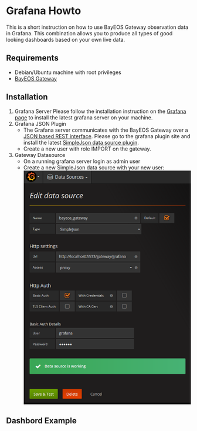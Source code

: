 # Grafana Howto
This is a short instruction on how to use BayEOS Gateway observation data in Grafana. This combination allows you to produce all types of good looking dashboards based on your own live data.

## Requirements
- Debian/Ubuntu machine with root privileges
- [BayEOS Gateway](https://github.com/BayCEER/bayeos-gateway)

## Installation 
1. Grafana Server 
Please follow the installation instruction on the [Grafana page](https://grafana.com/) to install the latest grafana server on your machine.
1. Grafana JSON Plugin
    - The Grafana server communicates with the BayEOS Gateway over a [JSON based REST interface](https://github.com/BayCEER/bayeos-gateway/blob/master/docs/grafana_endpoint.md). Please go to the grafana plugin site and install the latest [SimpleJson data source plugin](https://grafana.com/plugins/grafana-simple-json-datasource).
    - Create a new user with role IMPORT on the gateway.
1. Gateway Datasource
    - On a running grafana server login as admin user
    - Create a new SimpleJson data source with your new user:
    ![grafana_datasource](./grafana_datasource.png)

## Dashbord Example
